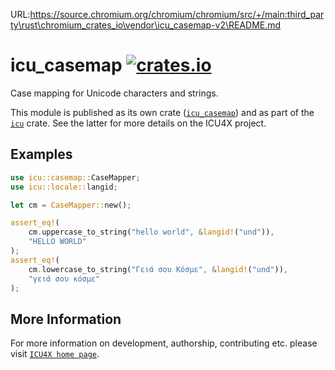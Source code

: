 URL:https://source.chromium.org/chromium/chromium/src/+/main:third_party\rust\chromium_crates_io\vendor\icu_casemap-v2\README.md
# icu_casemap [![crates.io](https://img.shields.io/crates/v/icu_casemap)](https://crates.io/crates/icu_casemap)

<!-- cargo-rdme start -->

Case mapping for Unicode characters and strings.

This module is published as its own crate ([`icu_casemap`](https://docs.rs/icu_casemap/latest/icu_casemap/))
and as part of the [`icu`](https://docs.rs/icu/latest/icu/) crate. See the latter for more details on the ICU4X project.

## Examples

```rust
use icu::casemap::CaseMapper;
use icu::locale::langid;

let cm = CaseMapper::new();

assert_eq!(
    cm.uppercase_to_string("hello world", &langid!("und")),
    "HELLO WORLD"
);
assert_eq!(
    cm.lowercase_to_string("Γειά σου Κόσμε", &langid!("und")),
    "γειά σου κόσμε"
);
```

[`ICU4X`]: ../icu/index.html

<!-- cargo-rdme end -->

## More Information

For more information on development, authorship, contributing etc. please visit [`ICU4X home page`](https://github.com/unicode-org/icu4x).
